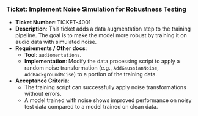 ### Ticket: Implement Noise Simulation for Robustness Testing

- **Ticket Number**: TICKET-4001
- **Description**: This ticket adds a data augmentation step to the training pipeline. The goal is to make the model more robust by training it on audio data with simulated noise.
- **Requirements / Other docs**:
  - **Tool**: `audiomentations`.
  - **Implementation**: Modify the data processing script to apply a random noise transformation (e.g., `AddGaussianNoise`, `AddBackgroundNoise`) to a portion of the training data.
- **Acceptance Criteria**:
  - The training script can successfully apply noise transformations without errors.
  - A model trained with noise shows improved performance on noisy test data compared to a model trained on clean data. 
